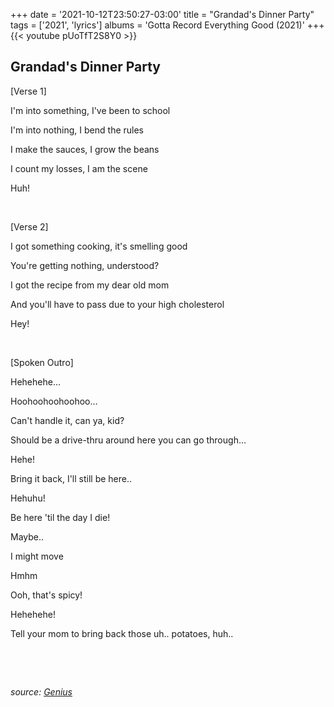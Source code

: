 +++
date = '2021-10-12T23:50:27-03:00'
title = "Grandad's Dinner Party"
tags = ['2021', 'lyrics']
albums = 'Gotta Record Everything Good (2021)'
+++
{{< youtube pUoTfT2S8Y0 >}}

## Grandad's Dinner Party

[Verse 1]

I'm into something, I've been to school

I'm into nothing, I bend the rules

I make the sauces, I grow the beans

I count my losses, I am the scene

Huh!

&nbsp;

[Verse 2]

I got something cooking, it's smelling good

You're getting nothing, understood?

I got the recipe from my dear old mom

And you'll have to pass due to your high cholesterol

Hey!

&nbsp;

[Spoken Outro]

Hehehehe…

Hoohoohoohoohoo…

Can't handle it, can ya, kid?

Should be a drive-thru around here you can go through…

Hehe!

Bring it back, I'll still be here..

Hеhuhu!

Be here 'til thе day I die!

Maybe..

I might move

Hmhm

Ooh, that's spicy!

Hehehehe!

Tell your mom to bring back those uh.. potatoes, huh..

&nbsp;

&nbsp;

_source: [Genius](https://genius.com/artists/First-of-october)_
